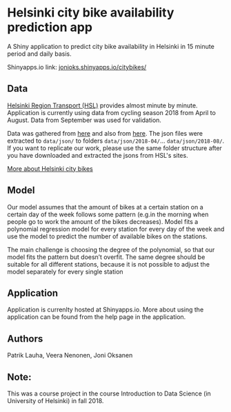 # Helsinki city bike availability prediction app
A Shiny application to predict city bike availability in Helsinki in 15 minute period and daily basis.

Shinyapps.io link: [jonioks.shinyapps.io/citybikes/](https://jonioks.shinyapps.io/citybikes/)

## Data

[Helsinki Region Transport (HSL)](https://dev.hsl.fi/) provides almost minute by minute. Application is currently using data from cycling season 2018 from April to August. Data from September was used for validation.

Data was gathered from [here](https://dev.hsl.fi/citybike/stations/) and also from [here](https://dev.hsl.fi/~haphut/citybikes/). The json files were extracted to `data/json/` to folders `data/json/2018-04/`... `data/json/2018-08/`. If you want to replicate our work, please use the same folder structure after you have downloaded and extracted the jsons from HSL's sites.

[More about Helsinki city bikes](https://kaupunkipyorat.hsl.fi/en)

## Model

Our model assumes that the amount of bikes at a certain station on a certain day of the week follows some pattern (e.g.in the morning when people go to work the amount of the bikes decreases). Model fits a polynomial regression model for every station for every day of the week and use the model to predict the number of available bikes on the stations.

The main challenge is choosing the degree of the polynomial, so that our model fits the pattern but doesn’t overfit. The same degree should be suitable for all different stations, because it is not possible to adjust the model separately for every single station 

## Application

Application is currenlty hosted at Shinyapps.io. More about using the application can be found from the help page in the application.


## Authors
Patrik Lauha, Veera Nenonen, Joni Oksanen


## Note:
This was a course project in the course Introduction to Data Science (in University of Helsinki) in fall 2018.